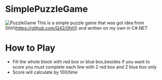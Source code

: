 # SimplePuzzleGame
![PuzzleGame](http://i.imgur.com/KWdG8Nv.png)
This is a simple puzzle game that was got idea from 0hh1(https://github.com/Q42/0hh1) and written on my own in C#.NET 

# How to Play
- Fill the whole block with red box or blue box,besides if you want to score you must complete each line with 2 red box and 2 blue box only
- Score will calculate by 100/time